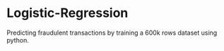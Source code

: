 # Logistic-Regression
Predicting fraudulent transactions by training a 600k rows dataset using python.
